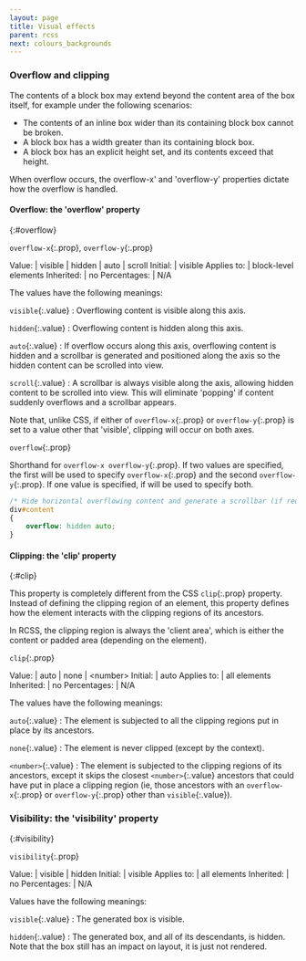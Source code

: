 ```yaml
---
layout: page
title: Visual effects
parent: rcss
next: colours_backgrounds
---
```


### Overflow and clipping

The contents of a block box may extend beyond the content area of the box itself, for example under the following scenarios:

* The contents of an inline box wider than its containing block box cannot be broken.
* A block box has a width greater than its containing block box.
* A block box has an explicit height set, and its contents exceed that height. 

When overflow occurs, the overflow-x' and 'overflow-y' properties dictate how the overflow is handled.

#### Overflow: the 'overflow' property
{:#overflow}

`overflow-x`{:.prop}, `overflow-y`{:.prop}

Value: | visible \| hidden \| auto \| scroll
Initial: | visible
Applies to: | block-level elements
Inherited: | no
Percentages: | N/A

The values have the following meanings:

`visible`{:.value}
: Overflowing content is visible along this axis.

`hidden`{:.value}
: Overflowing content is hidden along this axis.

`auto`{:.value}
: If overflow occurs along this axis, overflowing content is hidden and a scrollbar is generated and positioned along the axis so the hidden content can be scrolled into view. 

`scroll`{:.value}
: A scrollbar is always visible along the axis, allowing hidden content to be scrolled into view. This will eliminate 'popping' if content suddenly overflows and a scrollbar appears. 

Note that, unlike CSS, if either of `overflow-x`{:.prop} or `overflow-y`{:.prop} is set to a value other that 'visible', clipping will occur on both axes.

`overflow`{:.prop}

Shorthand for `overflow-x overflow-y`{:.prop}. If two values are specified, the first will be used to specify `overflow-x`{:.prop} and the second `overflow-y`{:.prop}. If one value is specified, if will be used to specify both.

```css
/* Hide horizontal overflowing content and generate a scrollbar (if required) along the vertical axis. */
div#content
{
	overflow: hidden auto;
}
```

#### Clipping: the 'clip' property
{:#clip}

This property is completely different from the CSS `clip`{:.prop} property. Instead of defining the clipping region of an element, this property defines how the element interacts with the clipping regions of its ancestors.

In RCSS, the clipping region is always the 'client area', which is either the content or padded area (depending on the element).

`clip`{:.prop}

Value: | auto \| none \| \<number\>
Initial: | auto
Applies to: | all elements
Inherited: | no
Percentages: | N/A

The values have the following meanings:

`auto`{:.value}
: The element is subjected to all the clipping regions put in place by its ancestors. 

`none`{:.value}
: The element is never clipped (except by the context). 

`<number>`{:.value}
: The element is subjected to the clipping regions of its ancestors, except it skips the closest `<number>`{:.value} ancestors that could have put in place a clipping region (ie, those ancestors with an `overflow-x`{:.prop} or `overflow-y`{:.prop} other than `visible`{:.value}). 

### Visibility: the 'visibility' property
{:#visibility}

`visibility`{:.prop}

Value: | visible \| hidden
Initial: | visible
Applies to: | all elements
Inherited: | no
Percentages: | N/A

Values have the following meanings:

`visible`{:.value}
: The generated box is visible. 

`hidden`{:.value}
: The generated box, and all of its descendants, is hidden. Note that the box still has an impact on layout, it is just not rendered. 